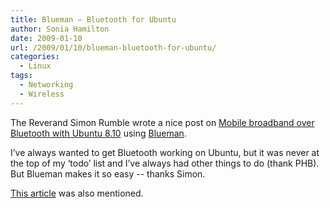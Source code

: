 ```yaml
---
title: Blueman – Bluetooth for Ubuntu
author: Sonia Hamilton
date: 2009-01-10
url: /2009/01/10/blueman-bluetooth-for-ubuntu/
categories:
  - Linux
tags:
  - Networking
  - Wireless
---
```

The Reverand Simon Rumble wrote a nice post on [Mobile broadband over Bluetooth with Ubuntu 8.10][1] using [Blueman][2].

<!--more-->

I&#8217;ve always wanted to get Bluetooth working on Ubuntu, but it was never at the top of my &#8216;todo&#8217; list and I&#8217;ve always had other things to do (thank PHB). But Blueman makes it so easy -- thanks Simon.

[This article][3] was also mentioned.

 [1]: http://www.rumble.net/blog/
 [2]: http://blueman.tuxfamily.org/
 [3]: http://tanere.blogspot.com/2008/11/mobile-broadband-over-bluetooth-on.html
